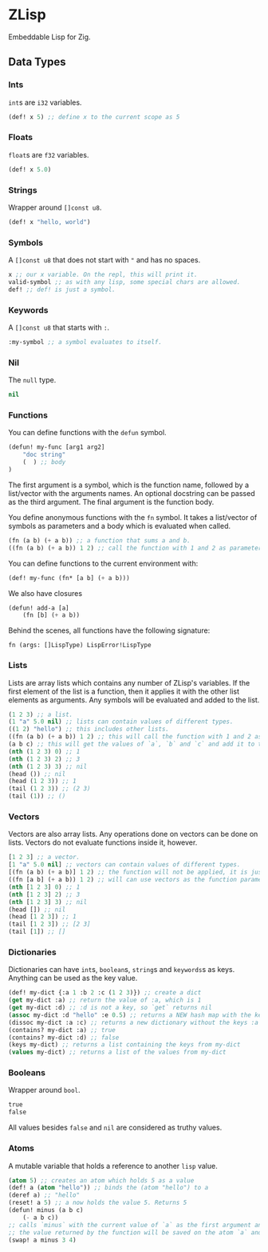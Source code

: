 # ZLisp

Embeddable Lisp for Zig.

## Data Types
### Ints
`int`s are `i32` variables.
```lisp
(def! x 5) ;; define x to the current scope as 5
```

### Floats
`float`s are `f32` variables.
```lisp
(def! x 5.0)
```

### Strings
Wrapper around `[]const u8`.
```lisp
(def! x "hello, world")
```

### Symbols
A `[]const u8` that does not start with `"` and has no spaces.
```lisp
x ;; our x variable. On the repl, this will print it.
valid-symbol ;; as with any lisp, some special chars are allowed.
def! ;; def! is just a symbol.
```

### Keywords
A `[]const u8` that starts with `:`.
```lisp
:my-symbol ;; a symbol evaluates to itself.
```

### Nil
The `null` type.
```lisp
nil
```

### Functions
You can define functions with the `defun` symbol.
```lisp
(defun! my-func [arg1 arg2]
    "doc string"
    (  ) ;; body
)
```
The first argument is a symbol, which is the function name, followed by a list/vector with the arguments names.
An optional docstring can be passed as the third argument. The final argument is the function body.

You define anonymous functions with the `fn` symbol. It takes a list/vector of symbols as parameters and a body
which is evaluated when called.
```lisp
(fn (a b) (+ a b)) ;; a function that sums a and b.
((fn (a b) (+ a b)) 1 2) ;; call the function with 1 and 2 as parameters.
```

You can define functions to the current environment with:
```lisp
(def! my-func (fn* [a b] (+ a b)))
```

We also have closures
```lisp
(defun! add-a [a]
    (fn [b] (+ a b))
```

Behind the scenes, all functions have the following signature:
```zig
fn (args: []LispType) LispError!LispType
```

### Lists
Lists are array lists which contains any number of ZLisp's variables. If the first element of the list
is a function, then it applies it with the other list elements as arguments. Any symbols will be evaluated
and added to the list.
```lisp
(1 2 3) ;; a list.
(1 "a" 5.0 nil) ;; lists can contain values of different types.
((1 2) "hello") ;; this includes other lists.
((fn (a b) (+ a b)) 1 2) ;; this will call the function with 1 and 2 as `a` and `b` respectively.
(a b c) ;; this will get the values of `a`, `b` and `c` and add it to the list. If `a` is function, it will be called with `b` and `c` as arguments.
(nth (1 2 3) 0) ;; 1
(nth (1 2 3) 2) ;; 3
(nth (1 2 3) 3) ;; nil
(head ()) ;; nil
(head (1 2 3)) ;; 1
(tail (1 2 3)) ;; (2 3)
(tail (1)) ;; ()
```

### Vectors
Vectors are also array lists. Any operations done on vectors can be done on lists. Vectors do not
evaluate functions inside it, however.
```lisp
[1 2 3] ;; a vector.
[1 "a" 5.0 nil] ;; vectors can contain values of different types.
[(fn (a b) (+ a b)] 1 2) ;; the function will not be applied, it is just an element of the vector.
((fn [a b] (+ a b)) 1 2) ;; will can use vectors as the function parameter list (you can not use it a body, though)
(nth [1 2 3] 0) ;; 1
(nth [1 2 3] 2) ;; 3
(nth [1 2 3] 3) ;; nil
(head []) ;; nil
(head [1 2 3]) ;; 1
(tail [1 2 3]) ;; [2 3]
(tail [1]) ;; []
```

### Dictionaries
Dictionaries can have `int`s, `boolean`s, `string`s and `keywords`s as keys. Anything can be used as the key value.
```lisp
(def! my-dict {:a 1 :b 2 :c (1 2 3)}) ;; create a dict
(get my-dict :a) ;; return the value of :a, which is 1
(get my-dict :d) ;; :d is not a key, so `get` returns nil
(assoc my-dict :d "hello" :e 0.5) ;; returns a NEW hash map with the keys :d and :e, with values "hello" and 0.5
(dissoc my-dict :a :c) ;; returns a new dictionary without the keys :a and :c from `my-dict`
(contains? my-dict :a) ;; true
(contains? my-dict :d) ;; false
(keys my-dict) ;; returns a list containing the keys from my-dict
(values my-dict) ;; returns a list of the values from my-dict
```

### Booleans
Wrapper around `bool`.
```lisp
true
false
```
All values besides `false` and `nil` are considered as truthy values.

### Atoms
A mutable variable that holds a reference to another `lisp` value.
```lisp
(atom 5) ;; creates an atom which holds 5 as a value
(def! a (atom "hello")) ;; binds the (atom "hello") to a
(deref a) ;; "hello"
(reset! a 5) ;; a now holds the value 5. Returns 5
(defun! minus (a b c)
    (- a b c))
;; calls `minus` with the current value of `a` as the first argument and 3 and 4 as the second and third arguments.
;; the value returned by the function will be saved on the atom `a` and returns.
(swap! a minus 3 4)
```

